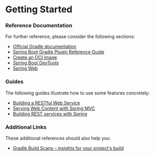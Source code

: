 # Getting Started

### Reference Documentation

For further reference, please consider the following sections:

* [Official Gradle documentation](https://docs.gradle.org)
* [Spring Boot Gradle Plugin Reference Guide](https://docs.spring.io/spring-boot/docs/3.0.7/gradle-plugin/reference/html/)
* [Create an OCI image](https://docs.spring.io/spring-boot/docs/3.0.7/gradle-plugin/reference/html/#build-image)
* [Spring Boot DevTools](https://docs.spring.io/spring-boot/docs/3.0.7/reference/htmlsingle/#using.devtools)
* [Spring Web](https://docs.spring.io/spring-boot/docs/3.0.7/reference/htmlsingle/#web)

### Guides

The following guides illustrate how to use some features concretely:

* [Building a RESTful Web Service](https://spring.io/guides/gs/rest-service/)
* [Serving Web Content with Spring MVC](https://spring.io/guides/gs/serving-web-content/)
* [Building REST services with Spring](https://spring.io/guides/tutorials/rest/)

### Additional Links

These additional references should also help you:

* [Gradle Build Scans – insights for your project's build](https://scans.gradle.com#gradle)

